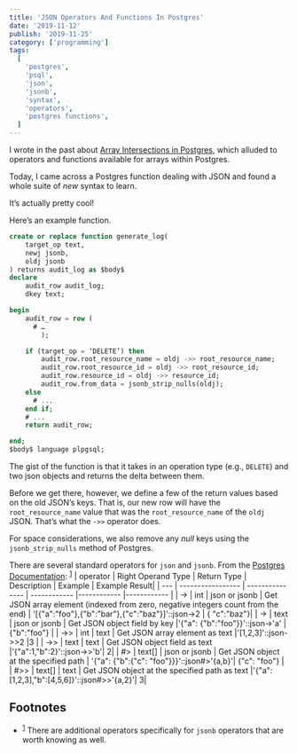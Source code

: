 ```yaml
---
title: 'JSON Operators And Functions In Postgres'
date: '2019-11-12'
publish: '2019-11-25'
category: ['programming']
tags:
  [
    'postgres',
    'psql',
    'json',
    'jsonb',
    'syntax',
    'operators',
    'postgres functions',
  ]
---
```


I wrote in the past about [Array Intersections in Postgres](../../2019-07-01/array-intersection-in-psql/), which alluded to operators and functions available for arrays within Postgres.

Today, I came across a Postgres function dealing with JSON and found a whole suite of _new_ syntax to learn.

It’s actually pretty cool!

Here’s an example function.

```sql
create or replace function generate_log(
    target_op text,
    newj jsonb,
    oldj jsonb
) returns audit_log as $body$
declare
    audit_row audit_log;
    dkey text;

begin
    audit_row = row (
      # …
        );

    if (target_op = ‘DELETE’) then
        audit_row.root_resource_name = oldj ->> root_resource_name;
        audit_row.root_resource_id = oldj ->> root_resource_id;
        audit_row.resource_id = oldj ->> resource_id;
        audit_row.from_data = jsonb_strip_nulls(oldj);
    else
      # ...
    end if;
    # ...
    return audit_row;

end;
$body$ language plpgsql;
```

The gist of the function is that it takes in an operation type (e.g., `DELETE`) and two json objects and returns the delta between them.

Before we get there, however, we define a few of the return values based on the old JSON’s keys. That is, our new row will have the `root_resource_name` value that was the `root_resource_name` of the `oldj` JSON. That’s what the `->>` operator does.

For space considerations, we also remove any _null_ keys using the `jsonb_strip_nulls` method of Postgres.

There are several standard operators for `json` and `jsonb`. From the [Postgres Documentation](https://www.postgresql.org/docs/current/functions-json.html): <sup>[1](#footnotes)</sup><a id="fn1"></a>
| operator | Right Operand Type | Return Type | Description | Example | Example Result|
| --- | ----------------- | --------------- | ------------ |------------ |------------ |
| -> | int | json or jsonb | Get JSON array element (indexed from zero, negative integers count from the end) | '[{"a":"foo"},{"b":"bar"},{"c":"baz"}]'::json->2 | { "c":"baz"}|
| -> | text | json or jsonb | Get JSON object field by key |'{"a": {"b":"foo"}}'::json->'a' | {"b":"foo"} |
| ->> | int | text | Get JSON array element as text |'[1,2,3]'::json->>2 |3 |
| ->> | text | text | Get JSON object field as text |'{"a":1,"b":2}'::json->>'b'| 2|
| #> | text[] | json or jsonb | Get JSON object at the specified path | '{"a": {"b":{"c": "foo"}}}'::json#>'{a,b}'| {"c": "foo"} |
| #>> | text[] | text | Get JSON object at the specified path as text |'{"a":[1,2,3],"b":[4,5,6]}'::json#>>'{a,2}'| 3|

## Footnotes

- <sup>[1](#fn1)</sup> There are additional operators specifically for `jsonb` operators that are worth knowing as well.
